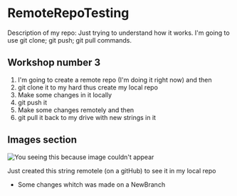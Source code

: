 # RemoteRepoTesting

Description of my repo:
Just trying to understand how it works. I'm going to use git clone; git push; git pull commands.


## Workshop number 3

1. I'm going to create a remote repo (I'm doing it right now) and then
2. git clone it to my hard thus create my local repo
3. Make some changes in it locally
4. git push it
5. Make some changes remotely and then 
6. git pull it back to my drive with new strings in it

## Images section

![You seeing this because image couldn't appear](TLC200apocalipsis_ready.jpg)



Just created this string remotele (on a gitHub) to see it in my local repo


* Some changes whitch was made on a NewBranch
